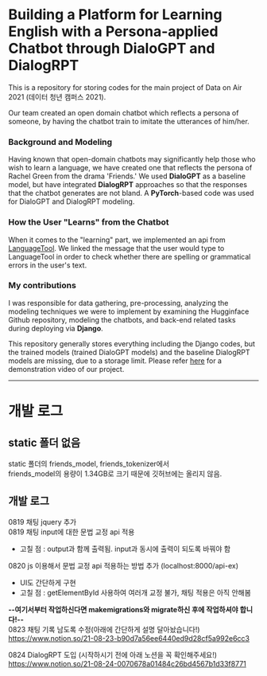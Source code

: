 # Building a Platform for Learning English with a Persona-applied Chatbot through DialoGPT and DialogRPT

This is a repository for storing codes for the main project of Data on Air 2021 (데이터 청년 캠퍼스 2021).  

Our team created an open domain chatbot which reflects a persona of someone, by having the chatbot train to imitate the utterances of him/her.  

### Background and Modeling  
Having known that open-domain chatbots may significantly help those who wish to learn a language, we have created one that reflects the persona of Rachel Green from the drama 'Friends.' We used **DialoGPT** as a baseline model, but have integrated **DialogRPT** approaches so that the responses that the chatbot generates are not bland. A **PyTorch**-based code was used for DialoGPT and DialogRPT modeling.  


### How the User "Learns" from the Chatbot  
When it comes to the "learning" part, we implemented an api from [LanguageTool](https://languagetool.org/). We linked the message that the user would type to LanguageTool in order to check whether there are spelling or grammatical errors in the user's text.  


### My contributions  
I was responsible for data gathering, pre-processing, analyzing the modeling techniques we were to implement by examining the Hugginface Github repository, modeling the chatbots, and back-end related tasks during deploying via **Django**.

This repository generally stores everything including the Django codes, but the trained models (trained DialoGPT models) and the baseline DialogRPT models are missing, due to a storage limit. Please refer [here](https://www.notion.so/nokomon/aae788a23cab4c5882beef2af11370a1#9f33f8bd79614c2eb19b31b55a745b6c) for a demonstration video of our project.

-----------------------------------
# 개발 로그  

## static 폴더 없음
static 폴더의 friends_model, friends_tokenizer에서  
friends_model의 용량이 1.34GB로 크기 때문에 깃허브에는 올리지 않음.

## 개발 로그
0819 채팅 jquery 추가  
0819 채팅 input에 대한 문법 교정 api 적용  
- 고칠 점 : output과 함께 출력됨. input과 동시에 출력이 되도록 바꿔야 함   

0820 js 이용해서 문법 교정 api 적용하는 방법 추가 (localhost:8000/api-ex)
- UI도 간단하게 구현
- 고칠 점 : getElementById 사용하여 여러개 교정 불가, 채팅 적용은 아직 안해봄  

**--여기서부터 작업하신다면 makemigrations와 migrate하신 후에 작업하셔야 합니다!--**  
0823 채팅 기록 남도록 수정(아래에 간단하게 설명 달아놨습니다!)  
https://www.notion.so/21-08-23-b90d7a56ee6440ed9d28cf5a992e6cc3  

0824 DialogRPT 도입 (시작하시기 전에 아래 노션을 꼭 확인해주세요!)  
https://www.notion.so/21-08-24-0070678a01484c26bd4567b1d33f8771  
